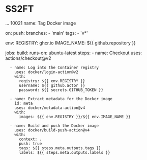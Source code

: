 # SS2FT
...
10021
name: Tag Docker image

on:
  push:
    branches:
      - 'main'
    tags:
      - 'v*'

env:
  REGISTRY: ghcr.io
  IMAGE_NAME: ${{ github.repository }}

jobs:
  build:
    runs-on: ubuntu-latest
    steps:
      - name: Checkout
        uses: actions/checkout@v2

      - name: Log into the Container registry
        uses: docker/login-action@v2
        with:
          registry: ${{ env.REGISTRY }}
          username: ${{ github.actor }}
          password: ${{ secrets.GITHUB_TOKEN }}

      - name: Extract metadata for the Docker image
        id: meta
        uses: docker/metadata-action@v4
        with:
          images: ${{ env.REGISTRY }}/${{ env.IMAGE_NAME }}

      - name: Build and push the Docker image
        uses: docker/build-push-action@v4
        with:
          context: .
          push: true
          tags: ${{ steps.meta.outputs.tags }}
          labels: ${{ steps.meta.outputs.labels }}
